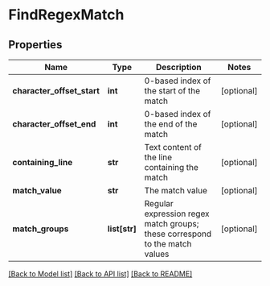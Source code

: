 # FindRegexMatch

## Properties
Name | Type | Description | Notes
------------ | ------------- | ------------- | -------------
**character_offset_start** | **int** | 0-based index of the start of the match | [optional] 
**character_offset_end** | **int** | 0-based index of the end of the match | [optional] 
**containing_line** | **str** | Text content of the line containing the match | [optional] 
**match_value** | **str** | The match value | [optional] 
**match_groups** | **list[str]** | Regular expression regex match groups; these correspond to the match values | [optional] 

[[Back to Model list]](../README.md#documentation-for-models) [[Back to API list]](../README.md#documentation-for-api-endpoints) [[Back to README]](../README.md)


